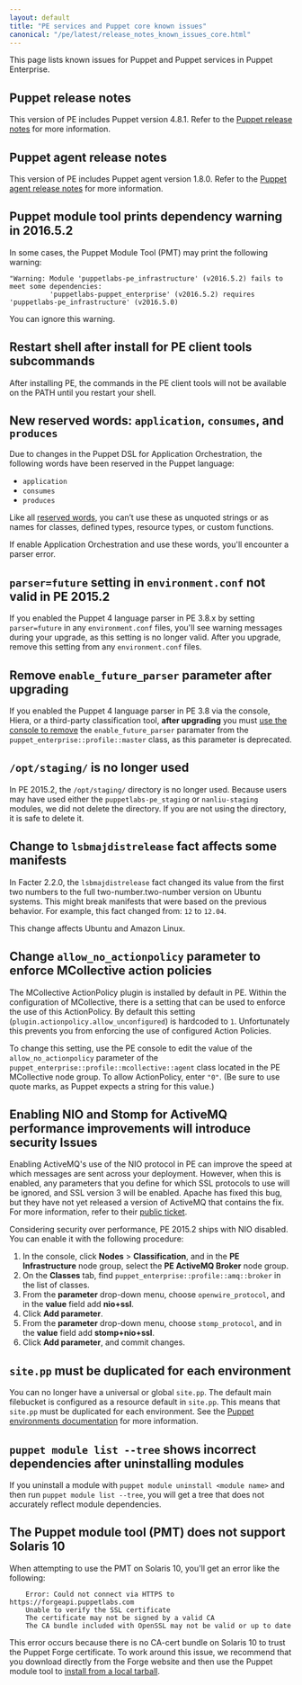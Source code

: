 ```yaml
---
layout: default
title: "PE services and Puppet core known issues"
canonical: "/pe/latest/release_notes_known_issues_core.html"
---
```


This page lists known issues for Puppet and Puppet services in Puppet Enterprise.


## Puppet release notes

This version of PE includes Puppet version 4.8.1. Refer to the [Puppet release notes]({{puppet}}/release_notes.html) for more information.

## Puppet agent release notes

This version of PE includes Puppet agent version 1.8.0. Refer to the [Puppet agent release notes]({{puppet}}/release_notes_agent.html#puppet-agent-152) for more information.

## Puppet module tool prints dependency warning in 2016.5.2

In some cases, the Puppet Module Tool (PMT) may print the following warning:

~~~
"Warning: Module 'puppetlabs-pe_infrastructure' (v2016.5.2) fails to meet some dependencies: 
          'puppetlabs-puppet_enterprise' (v2016.5.2) requires 'puppetlabs-pe_infrastructure' (v2016.5.0)
~~~          

You can ignore this warning. 

<!--PE-19516-->

## Restart shell after install for PE client tools subcommands

After installing PE, the commands in the PE client tools will not be available on the PATH until you restart your shell. <!--PE-12867-->

## New reserved words: `application`, `consumes`, and `produces`

Due to changes in the Puppet DSL for Application Orchestration, the following words have been reserved in the Puppet language:

- `application`
- `consumes`
- `produces`

Like all [reserved words]({{puppet}}/lang_reserved.html), you can’t use these as unquoted strings or as names for classes, defined types, resource types, or custom functions.

If enable Application Orchestration and use these words, you'll encounter a parser error.

## `parser=future` setting in `environment.conf` not valid in PE 2015.2

If you enabled the Puppet 4 language parser in PE 3.8.x by setting `parser=future` in any `environment.conf` files, you'll see warning messages during your upgrade, as this setting is no longer valid. After you upgrade, remove this setting from any `environment.conf` files.

## Remove `enable_future_parser` parameter after upgrading

If you enabled the Puppet 4 language parser in PE 3.8 via the console, Hiera, or a third-party classification tool, **after upgrading** you must [use the console to remove](./console_classes_groups_making_changes.html#deleting-parameters) the `enable_future_parser` paramater from the `puppet_enterprise::profile::master` class, as this parameter is deprecated.

## `/opt/staging/` is no longer used

In PE 2015.2, the `/opt/staging/` directory is no longer used. Because users may have used either the `puppetlabs-pe_staging` or `nanliu-staging` modules, we did not delete the directory. If you are not using the directory, it is safe to delete it.

## Change to `lsbmajdistrelease` fact affects some manifests

In Facter 2.2.0, the `lsbmajdistrelease` fact changed its value from the first two numbers to the full two-number.two-number version on Ubuntu systems. This might break manifests that were based on the previous behavior. For example, this fact changed from: `12` to `12.04`.

This change affects Ubuntu and Amazon Linux.

## Change `allow_no_actionpolicy` parameter to enforce MCollective action policies

The MCollective ActionPolicy plugin is installed by default in PE. Within the configuration of MCollective, there is a setting that can be used to enforce the use of this ActionPolicy. By default this setting (`plugin.actionpolicy.allow_unconfigured`) is hardcoded to `1`. Unfortunately this prevents you from enforcing the use of configured Action Policies.

To change this setting, use the PE console to edit the value of the `allow_no_actionpolicy` parameter of the `puppet_enterprise::profile::mcollective::agent` class located in the PE MCollective node group. To allow ActionPolicy, enter `"0"`. (Be sure to use quote marks, as Puppet expects a string for this value.)

## Enabling NIO and Stomp for ActiveMQ performance improvements will introduce security Issues

Enabling ActiveMQ's use of the NIO protocol in PE can improve the speed at which messages are sent across your deployment. However, when this is enabled, any parameters that you define for which SSL protocols to use will be ignored, and SSL version 3 will be enabled. Apache has fixed this bug, but they have not yet released a version of ActiveMQ that contains the fix. For more information, refer to their [public ticket](https://issues.apache.org/jira/browse/AMQ-5407).

Considering security over performance, PE 2015.2 ships with NIO disabled. You can enable it with the following procedure:

1. In the console, click **Nodes** > **Classification**, and in the **PE Infrastructure** node group, select the **PE ActiveMQ Broker** node group.
2. On the __Classes__ tab, find `puppet_enterprise::profile::amq::broker` in the list of classes.
3. From the __parameter__ drop-down menu, choose `openwire_protocol`, and in the __value__ field add __nio+ssl__.
4. Click __Add parameter__.
5. From the __parameter__ drop-down menu, choose `stomp_protocol`, and in the __value__ field add __stomp+nio+ssl__.
6. Click __Add parameter__, and commit changes.

## `site.pp` must be duplicated for each environment

You can no longer have a universal or global `site.pp`. The default main filebucket is configured as a resource default in `site.pp`. This means that `site.pp` must be duplicated for each environment. See the [Puppet environments documentation]({{puppet}}/environments.html) for more information.

## `puppet module list --tree` shows incorrect dependencies after uninstalling modules

If you uninstall a module with `puppet module uninstall <module name>` and then run `puppet module list --tree`, you will get a tree that does not accurately reflect module dependencies.

## The Puppet module tool (PMT) does not support Solaris 10

When attempting to use the PMT on Solaris 10, you'll get an error like the following:

		Error: Could not connect via HTTPS to https://forgeapi.puppetlabs.com
  		Unable to verify the SSL certificate
    	The certificate may not be signed by a valid CA
    	The CA bundle included with OpenSSL may not be valid or up to date

This error occurs because there is no CA-cert bundle on Solaris 10 to trust the Puppet Forge certificate. To work around this issue, we recommend that you download directly from the Forge website and then use the Puppet module tool to [install from a local tarball]({{puppet}}/modules_installing.html#installing-from-a-release-tarball).

